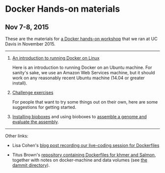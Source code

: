 # Docker Hands-on materials

## Nov 7-8, 2015

These are the materials for [a Docker hands-on
workshop](http://dib-training.readthedocs.org/en/pub/2015-11-09-docker.html)
that we ran at UC Davis in November 2015.

----

1. [An introduction to running Docker on Linux](./docker-intro.rst)

   Here is an introduction to running Docker on an Ubuntu machine.  For
   sanity's sake, we use an Amazon Web Services machine, but it should work
   on any reasonably recent Ubuntu machine (14.04 or greater install).

2. [Challenge exercises](./challenge-exercises.rst)

   For people that want to try some things out on their own, here are some
   suggestions for getting started.

3. [Installing bioboxes](http://bioboxes.org/docs/how-to-install/) and using bioboxes to [assemble a genome and evaluate the assembly](http://bioboxes.org/docs/assemble-a-genome/).

----

Other links:

* Lisa Cohen's [blog post recording our live-coding session for Dockerfiles](https://monsterbashseq.wordpress.com/2015/11/10/uc-davis-docker-workshop-live-coding/)

* Titus Brown's [repository containing Dockerfiles for khmer and Salmon](https://github.com/ctb/2015-docker-building), together with notes on docker-machine and data volumes (see [the dammit directory](https://github.com/ctb/2015-docker-building/tree/master/dammit)).
